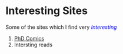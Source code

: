 # Interesting Sites

Some of the sites which I find very <span style="color:blue"> *Interesting* </span> 

1. [PhD Comics](https://phdcomics.com/)
2. Intersting reads
